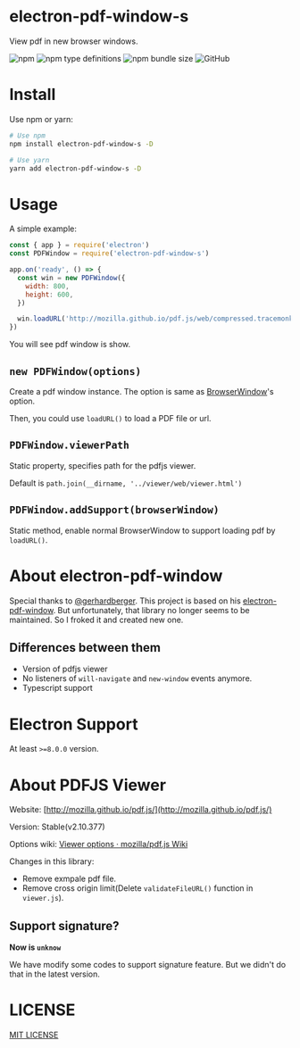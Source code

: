 # electron-pdf-window-s

View pdf in new browser windows.

![npm](https://img.shields.io/npm/v/electron-pdf-window-s?logo=npm&style=flat-square)
![npm type definitions](https://img.shields.io/npm/types/electron-pdf-window-s?logo=typescript&style=flat-square)
![npm bundle size](https://img.shields.io/bundlephobia/min/electron-pdf-window-s?logo=npm&style=flat-square)
![GitHub](https://img.shields.io/github/license/Gu-Miao/electron-pdf-window-s?logo=github&style=flat-square)

# Install

Use npm or yarn:

```bash
# Use npm
npm install electron-pdf-window-s -D

# Use yarn
yarn add electron-pdf-window-s -D
```

# Usage

A simple example:

```js
const { app } = require('electron')
const PDFWindow = require('electron-pdf-window-s')

app.on('ready', () => {
  const win = new PDFWindow({
    width: 800,
    height: 600,
  })

  win.loadURL('http://mozilla.github.io/pdf.js/web/compressed.tracemonkey-pldi-09.pdf')
})
```

You will see pdf window is show.

## `new PDFWindow(options)`

Create a pdf window instance. The option is same as [BrowserWindow](http://www.electronjs.org/docs/latest/api/browser-window)'s option.

Then, you could use `loadURL()` to load a PDF file or url.

## `PDFWindow.viewerPath`

Static property, specifies path for the pdfjs viewer.

Default is `path.join(__dirname, '../viewer/web/viewer.html')`


## `PDFWindow.addSupport(browserWindow)`

Static method, enable normal BrowserWindow to support loading pdf by `loadURL()`.

# About electron-pdf-window

Special thanks to [@gerhardberger](https://github.com/gerhardberger). This project is based on his [electron-pdf-window](https://github.com/gerhardberger/electron-pdf-window.git). But unfortunately, that library no longer seems to be maintained. So I froked it and created new one.

## Differences between them

- Version of pdfjs viewer
- No listeners of `will-navigate` and `new-window` events anymore.
- Typescript support

# Electron Support

At least `>=8.0.0` version.

# About PDFJS Viewer

Website: [http://mozilla.github.io/pdf.js/](http://mozilla.github.io/pdf.js/)

Version: Stable(v2.10.377)

Options wiki: [Viewer options · mozilla/pdf.js Wiki](https://github.com/mozilla/pdf.js/wiki/Viewer-options)

Changes in this library:

- Remove exmpale pdf file.
- Remove cross origin limit(Delete `validateFileURL()` function in `viewer.js`).

## Support signature?

**Now is `unknow`**

We have modify some codes to support signature feature. But we didn't do that in the latest version.

# LICENSE

[MIT LICENSE](./LICENSE.txt)
